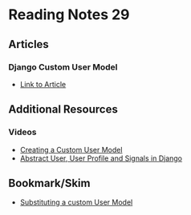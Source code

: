 # Reading Notes 29  

## Articles  

### Django Custom User Model  
* [Link to Article](https://learndjango.com/tutorials/django-custom-user-model)  

## Additional Resources  

### Videos  
* [Creating a Custom User Model](https://www.youtube.com/watch?v=eCeRC7E8Z7Y&t=59s)  
* [Abstract User, User Profile and Signals in Django](https://www.youtube.com/watch?v=EudKs1HPUfE)  

## Bookmark/Skim  
* [Substituting a custom User Model](https://docs.djangoproject.com/en/3.0/topics/auth/customizing/#auth-custom-user)  